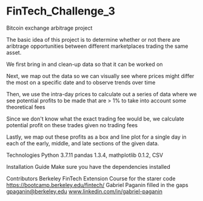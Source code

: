 # FinTech_Challenge_3
Bitcoin exchange arbitrage project

The basic idea of this project is to determine whether or not there are aribtrage opportunities between different marketplaces trading the same asset.

We first bring in and clean-up data so that it can be worked on

Next, we map out the data so we can visually see where prices might differ the most on a specific date and to observe trends over time

Then, we use the intra-day prices to calculate out a series of data where we see potential profits to be made that are > 1% to take into account some theoretical fees

Since we don't know what the exact trading fee would be, we calculate potential profit on these trades given no trading fees

Lastly, we map out these profits as a box and line plot for a single day in each of the early, middle, and late sections of the given data.


Technologies
Python 3.7.11 pandas 1.3.4, mathplotlib 0.1.2, CSV

Installation Guide
Make sure you have the dependencies installed

Contributors
Berkeley FinTech Extension Course for the starer code https://bootcamp.berkeley.edu/fintech/
Gabriel Paganin filled in the gaps gpaganin@berkeley.edu www.linkedin.com/in/gabriel-paganin
